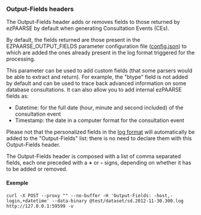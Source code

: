 ### Output-Fields headers ###
The Output-Fields header adds or removes fields to those returned by ezPAARSE by default when generating Consultation Events (CEs).

By default, the fields returned are those present in the EZPAARSE_OUTPUT_FIELDS parameter configuration file ([config.json](https://github.com/ezpaarse-project/ezpaarse/blob/master/config.json#L9)) to which are added the ones already present in the log format triggered for the processing.

This parameter can be used to add custom fields (that some parsers would be able to extract and return). For example, the "btype" field is not added by default and can be used to trace back advanced information on some database consultations.
It can also allow you to add internal ezPAARSE fields as:
- Datetime: for the full date (hour, minute and second included) of the consultation event
- Timestamp: the date in a computer format for the consultation event

Please not that the personalized fields in the [log format](./formats.html) will automatically be added to the "Output-Fields" list: there is no need to declare them with this Output-Fields header.

The Output-Fields header is composed with a list of comma separated fields, each one preceded with a **+** or **-** signs, depending on whether it has to be added or removed.

#### Exemple ####
```shell
curl -X POST --proxy "" --no-buffer -H 'Output-Fields: -host,-login,+datetime' --data-binary @test/dataset/sd.2012-11-30.300.log  http://127.0.0.1:59599 -v
```
